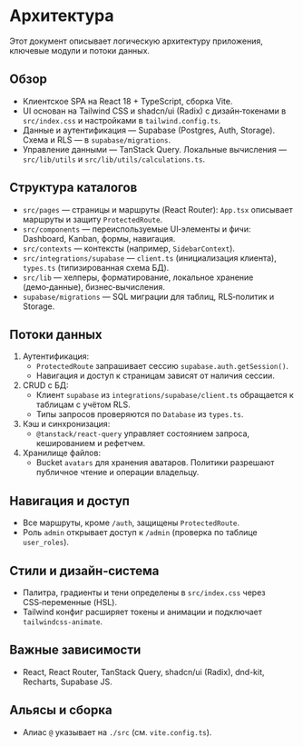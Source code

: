 # Архитектура

Этот документ описывает логическую архитектуру приложения, ключевые модули и потоки данных.

## Обзор
- Клиентское SPA на React 18 + TypeScript, сборка Vite.
- UI основан на Tailwind CSS и shadcn/ui (Radix) с дизайн‑токенами в `src/index.css` и настройками в `tailwind.config.ts`.
- Данные и аутентификация — Supabase (Postgres, Auth, Storage). Схема и RLS — в `supabase/migrations`.
- Управление данными — TanStack Query. Локальные вычисления — `src/lib/utils` и `src/lib/utils/calculations.ts`.

## Структура каталогов
- `src/pages` — страницы и маршруты (React Router): `App.tsx` описывает маршруты и защиту `ProtectedRoute`.
- `src/components` — переиспользуемые UI‑элементы и фичи: Dashboard, Kanban, формы, навигация.
- `src/contexts` — контексты (например, `SidebarContext`).
- `src/integrations/supabase` — `client.ts` (инициализация клиента), `types.ts` (типизированная схема БД).
- `src/lib` — хелперы, форматирование, локальное хранение (демо‑данные), бизнес‑вычисления.
- `supabase/migrations` — SQL миграции для таблиц, RLS‑политик и Storage.

## Потоки данных
1. Аутентификация:
   - `ProtectedRoute` запрашивает сессию `supabase.auth.getSession()`.
   - Навигация и доступ к страницам зависят от наличия сессии.
2. CRUD с БД:
   - Клиент `supabase` из `integrations/supabase/client.ts` обращается к таблицам с учётом RLS.
   - Типы запросов проверяются по `Database` из `types.ts`.
3. Кэш и синхронизация:
   - `@tanstack/react-query` управляет состоянием запроса, кешированием и рефетчем.
4. Хранилище файлов:
   - Bucket `avatars` для хранения аватаров. Политики разрешают публичное чтение и операции владельцу.

## Навигация и доступ
- Все маршруты, кроме `/auth`, защищены `ProtectedRoute`.
- Роль `admin` открывает доступ к `/admin` (проверка по таблице `user_roles`).

## Стили и дизайн‑система
- Палитра, градиенты и тени определены в `src/index.css` через CSS‑переменные (HSL).
- Tailwind конфиг расширяет токены и анимации и подключает `tailwindcss-animate`.

## Важные зависимости
- React, React Router, TanStack Query, shadcn/ui (Radix), dnd-kit, Recharts, Supabase JS.

## Альясы и сборка
- Алиас `@` указывает на `./src` (см. `vite.config.ts`).
